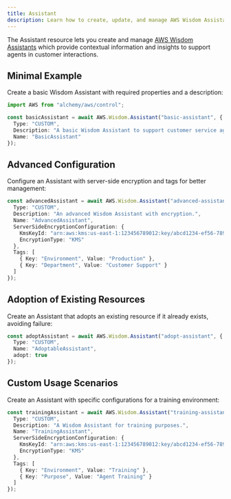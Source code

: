 ```yaml
---
title: Assistant
description: Learn how to create, update, and manage AWS Wisdom Assistants using Alchemy Cloud Control.
---
```


The Assistant resource lets you create and manage [AWS Wisdom Assistants](https://docs.aws.amazon.com/wisdom/latest/userguide/) which provide contextual information and insights to support agents in customer interactions.

## Minimal Example

Create a basic Wisdom Assistant with required properties and a description:

```ts
import AWS from "alchemy/aws/control";

const basicAssistant = await AWS.Wisdom.Assistant("basic-assistant", {
  Type: "CUSTOM",
  Description: "A basic Wisdom Assistant to support customer service agents.",
  Name: "BasicAssistant"
});
```

## Advanced Configuration

Configure an Assistant with server-side encryption and tags for better management:

```ts
const advancedAssistant = await AWS.Wisdom.Assistant("advanced-assistant", {
  Type: "CUSTOM",
  Description: "An advanced Wisdom Assistant with encryption.",
  Name: "AdvancedAssistant",
  ServerSideEncryptionConfiguration: {
    KmsKeyId: "arn:aws:kms:us-east-1:123456789012:key/abcd1234-ef56-7890-abcd-ef1234567890",
    EncryptionType: "KMS"
  },
  Tags: [
    { Key: "Environment", Value: "Production" },
    { Key: "Department", Value: "Customer Support" }
  ]
});
```

## Adoption of Existing Resources

Create an Assistant that adopts an existing resource if it already exists, avoiding failure:

```ts
const adoptAssistant = await AWS.Wisdom.Assistant("adopt-assistant", {
  Type: "CUSTOM",
  Name: "AdoptableAssistant",
  adopt: true
});
```

## Custom Usage Scenarios

Create an Assistant with specific configurations for a training environment:

```ts
const trainingAssistant = await AWS.Wisdom.Assistant("training-assistant", {
  Type: "CUSTOM",
  Description: "A Wisdom Assistant for training purposes.",
  Name: "TrainingAssistant",
  ServerSideEncryptionConfiguration: {
    KmsKeyId: "arn:aws:kms:us-east-1:123456789012:key/abcd1234-ef56-7890-abcd-ef1234567890",
    EncryptionType: "KMS"
  },
  Tags: [
    { Key: "Environment", Value: "Training" },
    { Key: "Purpose", Value: "Agent Training" }
  ]
});
```